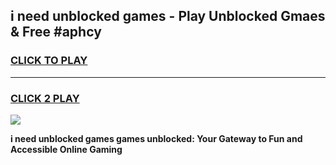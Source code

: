 
## i need unblocked games - Play Unblocked Gmaes & Free #aphcy
<h3>
<a href="https://news.freeplayer.one?title=i_need_unblocked_games&ref=03M">CLICK TO PLAY</a></h3>
<hr>

<h3>
<a href="https://news.freeplayer.one?title=i_need_unblocked_games&ref=03M">CLICK 2 PLAY</a>
  
</h3>

<a href="https://news.freeplayer.one?title=i_need_unblocked_games&ref=03M"><img src="https://clearcache.store/games.png"></a>


**i need unblocked games games unblocked: Your Gateway to Fun and Accessible Online Gaming**
